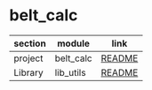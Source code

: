 # belt_calc

|section|module|link|
|-------|------|------|
|project|belt_calc|[README](./belt_calc/README.md)|
|Library|lib_utils|[README](./lib/lib_utils/README.md)|



